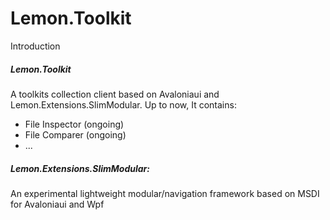 # Lemon.Toolkit

Introduction
##### Lemon.Toolkit
A toolkits collection client based on Avaloniaui and Lemon.Extensions.SlimModular.
Up to now, It contains:
- File Inspector (ongoing)
- File Comparer (ongoing)
- ...
##### Lemon.Extensions.SlimModular:
An experimental lightweight modular/navigation framework based on MSDI for Avaloniaui and Wpf
